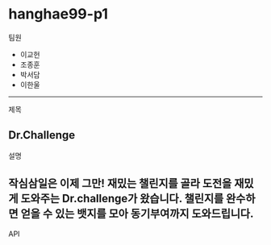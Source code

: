# hanghae99-p1


팀원
* 이교헌
* 조종훈
* 박서담
* 이한울
---
제목

**Dr.Challenge**
---
설명

작심삼일은 이제 그만!
재밌는 챌린지를 골라 도전을 재밌게 도와주는 Dr.challenge가 왔습니다.
챌린지를 완수하면 얻을 수 있는 뱃지를 모아 동기부여까지 도와드립니다.
---
API
